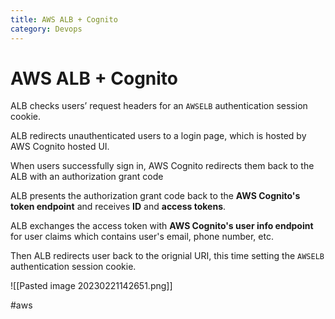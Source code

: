 ```yaml
---
title: AWS ALB + Cognito
category: Devops
---
```


# AWS ALB + Cognito

ALB checks users’ request headers for an `AWSELB` authentication session cookie.

ALB redirects unauthenticated users to a login page, which is hosted by AWS Cognito hosted UI.

When users successfully sign in, AWS Cognito redirects them back to the ALB with an authorization grant code

ALB presents the authorization grant code back to the **AWS Cognito's token endpoint** and receives **ID** and **access tokens**.

ALB exchanges the access token with **AWS Cognito's user info endpoint** for user claims which contains user's email, phone number, etc.

Then ALB redirects user back to the orignial URI, this time setting the `AWSELB` authentication session cookie.

![[Pasted image 20230221142651.png]]

#aws
